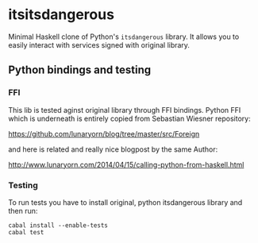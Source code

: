 itsitsdangerous
===============

Minimal Haskell clone of Python's `itsdangerous` library. It allows you to easily interact with services signed with original library.

## Python bindings and testing

### FFI
This lib is tested aginst original library through FFI bindings. Python FFI which is underneath is entirely copied from Sebastian Wiesner repository:

https://github.com/lunaryorn/blog/tree/master/src/Foreign

and here is related and really nice blogpost by the same Author:

http://www.lunaryorn.com/2014/04/15/calling-python-from-haskell.html

### Testing
To run tests you have to install original, python itsdangerous library and then run:

    cabal install --enable-tests
    cabal test
